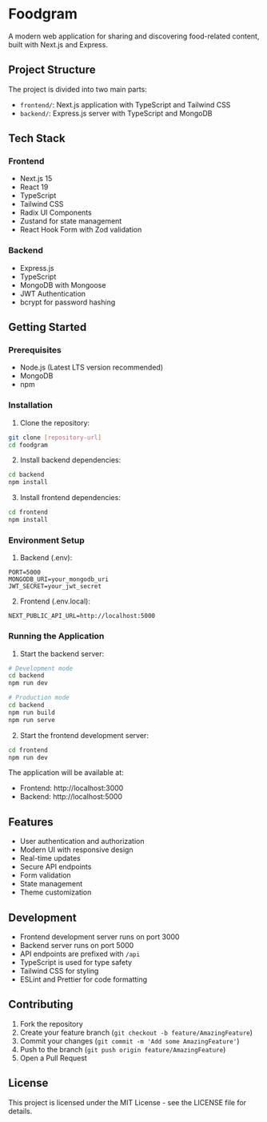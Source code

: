 # Foodgram

A modern web application for sharing and discovering food-related content, built with Next.js and Express.

## Project Structure

The project is divided into two main parts:

- `frontend/`: Next.js application with TypeScript and Tailwind CSS
- `backend/`: Express.js server with TypeScript and MongoDB

## Tech Stack

### Frontend
- Next.js 15
- React 19
- TypeScript
- Tailwind CSS
- Radix UI Components
- Zustand for state management
- React Hook Form with Zod validation

### Backend
- Express.js
- TypeScript
- MongoDB with Mongoose
- JWT Authentication
- bcrypt for password hashing

## Getting Started

### Prerequisites
- Node.js (Latest LTS version recommended)
- MongoDB
- npm 

### Installation

1. Clone the repository:
```bash
git clone [repository-url]
cd foodgram
```

2. Install backend dependencies:
```bash
cd backend
npm install
```

3. Install frontend dependencies:
```bash
cd frontend
npm install
```

### Environment Setup

1. Backend (.env):
```
PORT=5000
MONGODB_URI=your_mongodb_uri
JWT_SECRET=your_jwt_secret
```

2. Frontend (.env.local):
```
NEXT_PUBLIC_API_URL=http://localhost:5000
```

### Running the Application

1. Start the backend server:
```bash
# Development mode
cd backend
npm run dev

# Production mode
cd backend
npm run build
npm run serve
```

2. Start the frontend development server:
```bash
cd frontend
npm run dev
```

The application will be available at:
- Frontend: http://localhost:3000
- Backend: http://localhost:5000

## Features

- User authentication and authorization
- Modern UI with responsive design
- Real-time updates
- Secure API endpoints
- Form validation
- State management
- Theme customization

## Development

- Frontend development server runs on port 3000
- Backend server runs on port 5000
- API endpoints are prefixed with `/api`
- TypeScript is used for type safety
- Tailwind CSS for styling
- ESLint and Prettier for code formatting

## Contributing

1. Fork the repository
2. Create your feature branch (`git checkout -b feature/AmazingFeature`)
3. Commit your changes (`git commit -m 'Add some AmazingFeature'`)
4. Push to the branch (`git push origin feature/AmazingFeature`)
5. Open a Pull Request

## License

This project is licensed under the MIT License - see the LICENSE file for details. 
